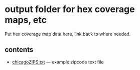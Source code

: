 # output folder for hex coverage maps, etc
Put hex coverage map data here, link back to where needed.

## contents
* [chicagoZIPS.txt](chicagoZIPS.txt) &mdash; example zipcode text file

